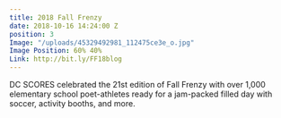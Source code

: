 ```yaml
---
title: 2018 Fall Frenzy
date: 2018-10-16 14:24:00 Z
position: 3
Image: "/uploads/45329492981_112475ce3e_o.jpg"
Image Position: 60% 40%
Link: http://bit.ly/FF18blog
---
```


DC SCORES celebrated the 21st edition of Fall Frenzy with over 1,000 elementary school poet-athletes ready for a jam-packed filled day with soccer, activity booths, and more.